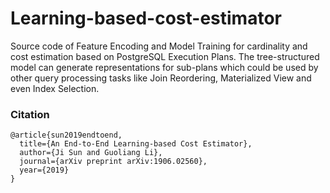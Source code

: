 # Learning-based-cost-estimator

Source code of Feature Encoding and Model Training for cardinality and cost estimation based on PostgreSQL Execution Plans. The tree-structured model can generate representations for sub-plans which could be used by other query processing tasks like Join Reordering, Materialized View and even Index Selection.

### Citation
```
@article{sun2019endtoend,
  title={An End-to-End Learning-based Cost Estimator},
  author={Ji Sun and Guoliang Li},
  journal={arXiv preprint arXiv:1906.02560},
  year={2019}
}
```
